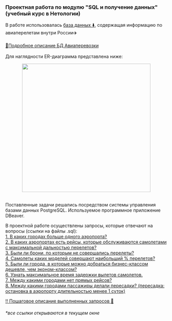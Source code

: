 <h3>Проектная работа по модулю "SQL и получение данных" (учебный курс в Нетологии)</h3>

В работе использовалась <a href="https://edu.postgrespro.ru/demo_big.zip">база данных :arrow_down:</a>, содержащая информацию по авиаперелетам внутри России:airplane:<br>
<br>
<a href="https://docs.google.com/document/d/1G3gneIaHTboDp5hFIJpl62flqH8RLuHSQbiLZzzPL4o">:bookmark_tabs:Подробное описание БД Авиаперевозки</a><br>
<br>
Для наглядности ER-диаграмма представлена ниже: <br>

<div align="center"><img src="https://user-images.githubusercontent.com/63310859/185212928-7bcd3160-c2cb-4ae7-9578-e6f69cf34b0d.png" height="400"/></div><br>

Поставленные задачи решались посредством системы управления базами данных PostgreSQL. Используемое программное приложение DBeaver.<br>

В проектной работе осуществлены запросы, которые отвечают на вопросы (ссылки на файлы .sql):<br>
<a href="https://github.com/janesheshera/Air_flights_SQL/blob/main/1_qty_airports.sql"> 1. В каких городах больше одного аэропорта?</a><br>
<a href="https://github.com/janesheshera/Air_flights_SQL/blob/main/2_max_fly_distance.sql"> 2. В каких аэропортах есть рейсы, которые обслуживаются самолетами с максимальной дальностью перелетов?</a><br>
<a href="https://github.com/janesheshera/Air_flights_SQL/blob/main/3_booking_but_not_fly.sql"> 3. Были ли брони, по которым не совершались перелеты?</a><br>
<a href="https://github.com/janesheshera/Air_flights_SQL/blob/main/4_fly_procent.sql"> 4. Самолеты каких моделей совершают наибольший % перелетов?</a><br>
<a href="https://github.com/janesheshera/Air_flights_SQL/blob/main/5_business_expensive.sql"> 5. Были ли города, в которые можно добраться бизнес-классом дешевле, чем эконом-классом?</a><br>
<a href="https://github.com/janesheshera/Air_flights_SQL/blob/main/6_delay_aircrafts.sql"> 6. Узнать максимальное время задержки вылетов самолетов.</a><br>
<a href="https://github.com/janesheshera/Air_flights_SQL/blob/main/7_qty_flights_in_one_ticket.sql"> 7. Между какими городами нет прямых рейсов?</a><br>
<a href="https://github.com/janesheshera/Air_flights_SQL/blob/main/8_peresadki.sql"> 8. Между какими городами пассажиры делали пересадки? (пересадка: остановка в аэропорту длительностью менее 1 суток)</a>

<a href="https://docs.google.com/document/d/12dGmYwjqpAy__lnjno1LQ9KXCBR_TESEtts4-BwfwUs">:bangbang: Пошаговое описание выполненных запросов :page_with_curl:</a>
<h6>*все ссылки открываются в текущем окне</h6>
